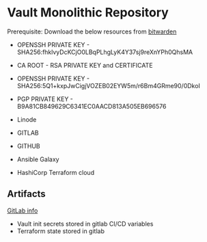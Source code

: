 # Vault Monolithic Repository

Prerequisite: Download the below resources from [bitwarden](ansible/tasks/011-bw.yml)

- OPENSSH PRIVATE KEY - SHA256:fhklvyDcKCjO0LBqPLhgLyK4Y37sj9reXnYPh0QhsMA
- CA ROOT - RSA PRIVATE KEY and CERTIFICATE

- OPENSSH PRIVATE KEY - SHA256:5Q1+kxpJwCigjVOZEB02EYW5m/r6Bm4GRme90/0DkoI
- PGP PRIVATE KEY - B9A81CB849629C6341EC0AACD813A505EB696576

- Linode
- GITLAB
- GITHUB
- Ansible Galaxy
- HashiCorp Terraform cloud

## Artifacts

[GitLab info](ansible/vars/gitlab_artifacts.yml)

- Vault init secrets stored in gitlab CI/CD variables
- Terraform state stored in gitlab
